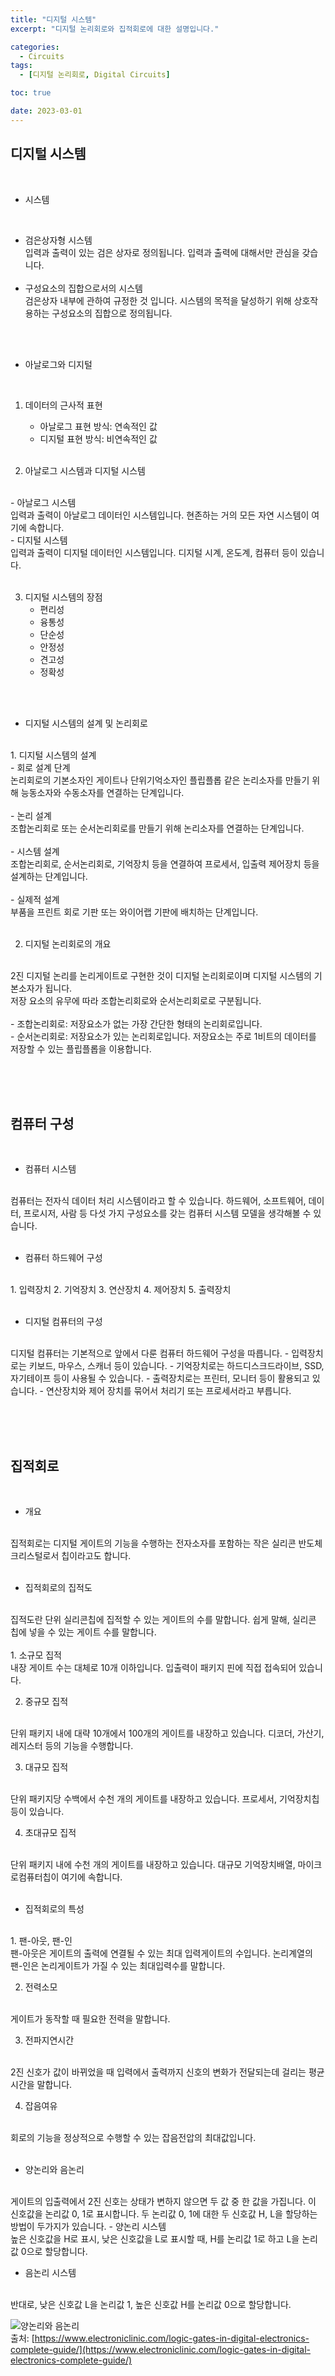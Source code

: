 ```yaml
---
title: "디지털 시스템"
excerpt: "디지털 논리회로와 집적회로에 대한 설명입니다."

categories:
  - Circuits
tags:
  - [디지털 논리회로, Digital Circuits]

toc: true

date: 2023-03-01
---
```


## 디지털 시스템

<br>

* 시스템
<br>

  - 검은상자형 시스템
    <br>
    입력과 출력이 있는 검은 상자로 정의됩니다. 입력과 출력에 대해서만 관심을 갖습니다.
    <br><br>
  - 구성요소의 집합으로서의 시스템
    <br>
  검은상자 내부에 관하여 규정한 것 입니다. 시스템의 목적을 달성하기 위해 상호작용하는 구성요소의 집합으로 정의됩니다.

<br><br>

* 아날로그와 디지털
<br>

  1. 데이터의 근사적 표현
      - 아날로그 표현 방식: 연속적인 값
      - 디지털  표현 방식: 비연속적인 값
  <br><br>


  2. 아날로그 시스템과 디지털 시스템
  <br>
      - 아날로그 시스템
      <br>
      입력과 출력이 아날로그 데이터인 시스템입니다. 현존하는 거의 모든 자연 시스템이 여기에 속합니다.
      <br>
      - 디지털 시스템
      <br>
      입력과 출력이 디지털 데이터인 시스템입니다. 디지털 시계, 온도계, 컴퓨터 등이 있습니다.
    <br><br>

  3. 디지털 시스템의 장점
      - 편리성
      - 융통성
      - 단순성
      - 안정성
      - 견고성
      - 정확성

<br><br>

* 디지털 시스템의 설계 및 논리회로
<br>
  1. 디지털 시스템의 설계
  <br>
      - 회로 설계 단계
      <br>
      논리회로의 기본소자인 게이트나 단위기억소자인 플립플롭 같은 논리소자를 만들기 위해 능동소자와 수동소자를 연결하는 단계입니다.
      <br><br>
      - 논리 설계
      <br>
      조합논리회로 또는 순서논리회로를 만들기 위해 논리소자를 연결하는 단계입니다.
      <br><br>
      - 시스템 설계
      <br>
      조합논리회로, 순서논리회로, 기억장치 등을 연결하여 프로세서, 입출력 제어장치 등을 설계하는 단계입니다.
      <br><br>
      - 실제적 설계
      <br>
      부품을 프린트 회로 기판 또는 와이어랩 기판에 배치하는 단계입니다.
  <br><br>

  2. 디지털 논리회로의 개요
  <br>
  2진 디지털 논리를 논리게이트로 구현한 것이 디지털 논리회로이며 디지털 시스템의 기본소자가 됩니다. 
  <br>
  저장 요소의 유무에 따라 조합논리회로와 순서논리회로로 구분됩니다.
  <br><br>
  - 조합논리회로: 저장요소가 없는 가장 간단한 형태의 논리회로입니다.
    <br>
  - 순서논리회로: 저장요소가 있는 논리회로입니다. 저장요소는 주로 1비트의 데이터를 저장할 수 있는 플립플롭을 이용합니다.

<br><br><br>

## 컴퓨터 구성

<br>

* 컴퓨터 시스템
<br>
컴퓨터는 전자식 데이터 처리 시스템이라고 할 수 있습니다. 하드웨어, 소프트웨어, 데이터, 프로시저, 사람 등 다섯 가지 구성요소를 갖는 컴퓨터 시스템 모델을 생각해볼 수 있습니다.
<br><br>

* 컴퓨터 하드웨어 구성
<br>
  1. 입력장치
  2. 기억장치
  3. 연산장치
  4. 제어장치
  5. 출력장치
<br><br>

* 디지털 컴퓨터의 구성
<br>
디지털 컴퓨터는 기본적으로 앞에서 다룬 컴퓨터 하드웨어 구성을 따릅니다.
  - 입력장치로는 키보드, 마우스, 스캐너 등이 있습니다.
  - 기억장치로는 하드디스크드라이브, SSD, 자기테이프 등이 사용될 수 있습니다.
  - 출력장치로는 프린터, 모니터 등이 활용되고 있습니다.
  - 연산장치와 제어 장치를 묶어서 처리기 또는 프로세서라고 부릅니다.

<br><br><br>

## 집적회로

<br>

* 개요
<br>
집적회로는 디지털 게이트의 기능을 수행하는 전자소자를 포함하는 작은 실리콘 반도체 크리스털로서 칩이라고도 합니다.
<br><br>

* 집적회로의 집적도
<br>
집적도란 단위 실리콘칩에 집적할 수 있는 게이트의 수를 말합니다. 쉽게 말해, 실리콘 칩에 넣을 수 있는 게이트 수를 말합니다.
<br><br>
  1. 소규모 집적
  <br>
  내장 게이트 수는 대체로 10개 이하입니다. 입출력이 패키지 핀에 직접 접속되어 있습니다.
  <br>

  2. 중규모 집적
  <br>
  단위 패키지 내에 대략 10개에서 100개의 게이트를 내장하고 있습니다. 디코더, 가산기, 레지스터 등의 기능을 수행합니다.
  <br>

  3. 대규모 집적
  <br>
  단위 패키지당 수백에서 수천 개의 게이트를 내장하고 있습니다. 프로세서, 기억장치칩 등이 있습니다.
  <br>

  4. 초대규모 집적
  <br>
  단위 패키지 내에 수천 개의 게이트를 내장하고 있습니다. 대규모 기억장치배열, 마이크로컴퓨터칩이 여기에 속합니다.
  <br><br>

* 집적회로의 특성
<br>
  1. 팬-아웃, 팬-인
  <br>
  팬-아웃은 게이트의 출력에 연결될 수 있는 최대 입력게이트의 수입니다. 논리계열의 팬-인은 논리게이트가 가질 수 있는 최대입력수를 말합니다.
  <br>

  2. 전력소모
  <br>
  게이트가 동작할 때 필요한 전력을 말합니다.
  <br>

  3. 전파지연시간
  <br>
  2진 신호가 값이 바뀌었을 때 입력에서 출력까지 신호의 변화가 전달되는데 걸리는 평균시간을 말합니다.
  <br>

  4. 잡음여유
  <br>
  회로의 기능을 정상적으로 수행할 수 있는 잡음전압의 최대값입니다.
  <br><br>

* 양논리와 음논리
<br>
게이트의 입출력에서 2진 신호는 상태가 변하지 않으면 두 값 중 한 값을 가집니다. 이 신호값을 논리값 0, 1로 표시합니다. 두 논리값 0, 1에 대한 두 신호값 H, L을 할당하는 방법이 두가지가 있습니다.
  - 양논리 시스템
  <br>
  높은 신호값을 H로 표시, 낮은 신호값을 L로 표시할 때, H를 논리값 1로 하고 L을 논리값 0으로 할당합니다.
  <br>

  - 음논리 시스템
  <br>
  반대로, 낮은 신호값 L을 논리값 1, 높은 신호값 H를 논리값 0으로 할당합니다.
  <br>


![양논리와 음논리](/assets/images/logicSystem.png)
<br>
출처: [https://www.electroniclinic.com/logic-gates-in-digital-electronics-complete-guide/](https://www.electroniclinic.com/logic-gates-in-digital-electronics-complete-guide/)
<br>